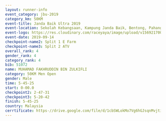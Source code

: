 ```yaml
---
layout: runner-info 
event_category: jbu-2019 
category_km: 50KM 
event-title: Janda Baik Ultra 2019  
event-location: Sekolah Kebangsaan, Kampung Janda Baik, Bentong, Pahang, Malaysia 
event-logo: https://res.cloudinary.com/raceyaya/image/upload/v1569217009/logo/janda-baik_vch1pc.jpg 
event-date: 2019-09-14 
checkpoint-name2: Split 1 E Farm 
checkpoint-name3: Split 2 ATV 
overall_rank: 4
gender_rank: 4
category_rank: 4
bib: 51072
name: MUHAMAD FAKHRUDDIN BIN ZULKIFLI
category: 50KM Men Open
gender: Male
time: 5-45-25
start: 0-00.0
checkpoint2: 2-47-31
checkpoint3: 5-20-42
finish: 5-45-25
country: Malaysia
cerrtificate: https-//drive.google.com/file/d/1cbSWLokMo7Vg6hGJsqnMvjtihtjGnm6L/view?usp=sharing
---
```

